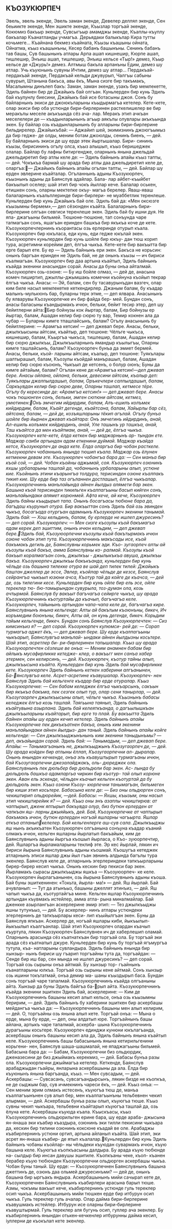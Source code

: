 ## КЪОЗУКЮРПЕЧ
Эвель, эвель экенде,
Эвель заман экенде,
Девелер деллял экенде,
Сен беьиикте экенде,
Мен эшикте экенде,
Къызлар торгъай экенде, Кокюмиз бакъыр экенде, Сувсыгъыр амамджы экенде, Къаплы-къуплу бакъалар Къанатланды учмагъа. Дерьядаки балыкълар Кира тутты кочьмеге... Къайнана бекмез къайната, Къызы къашыны ойната, Ойнатма, къыз къашынъны, Кесер бабанъ башынъны.
Сенинъ бабанъ тав башы, Сув башынынъ атлары Арпа ашап кишнешир,
Кюрпе ашап, тишлешир, Энъиш ашап, тишлешир, Энъиш кельсе «Тыр!» демез, Къыр кельсе де «Джурь!» демез. Алтмыш бакъла арпанъны Едим, демез шу атлар.
Учь къуюнынъ сувуны Ичтим, демез шу атлар... Пердакъай-пердакъай экенде, Пердакъай кельди джувурып, Чалгъы сабыны сувурып, Штанына бакъса, авы ёкъ, Мына сизге бир такъмакъ, Масалымны динълеп бакъ:
Заман, заман экенде, узакъ бир мемлекетте, Эдиль байнен бир де Джайыкъ бай олгъан. Куньлерден бир кунь Эдиль бай къулунлу биесини, Джайыкъ бай исе ботасыны джоя. Сонъ бу байларнынъ экиси де джоюкъларыны къыдырмагъа кетелер. Кете-кете, олар экиси бир оба устюнде бири-бирлеринен расткелишелер ве бир меракълы меселе акъкъында сёз ача- лар. Меракъ этип ачкъан меселелери де — къадынларынынъ агъыр аякълы олувлары акъкъында экен. Бу байлар озь къадынларынынъ бу алларыны бири-бирлерине бильдирелер.
Джайыкъбай:
— Аджайип шей, экимизнинъ джоюгъымыз да бир гедже- де олды, меним ботам джоюлды, сенинъ биенъ, — дей.
Бу байларнынъ экиси де шу ерде этек йыртышалар. Бири- сининъ къызы, бирисининъ огълу олса, къыз алышып, къыз беришеджек олалар. Байлар бу лафны битиргендже, оларнынъ янына джельдай джельдиретип бир атлы келе де:
— Эдиль байнынъ апайы къыз тапты, — дей.
Чокъкъа бармай шу арада бир атлы даа джельдиретип келе де, оларгъа:— Джайыкъ байнынъ апайы огълан тапты, — дей.
Байлар шу ерден эвлерине къайталар. Огъланнынъ адыны
Къозукюрпеч, къызнынъ адыны да Баянслув адайлар. Бала- лар айбет-къыйбет бакъылып оселер; шай этип бир чокъ йыллар кече.
Балалар оськен, етишкен сонъ, оларны мектепке окъу- магъа берелер.
Яваш-яваш балаларнынъ къальплеринде бири-бирлери- не муаббетлик теренлеше. Куньлерден бир кунь Джайыкъ бай оле. Эдиль бай да: «Мен оксюзге къызымны бермем»,— деп сёзюнден къайта. Балаларнынъ бири-бирлерине олгъан севгиси теренлеше экен. Эдиль бай бу ишни дуя. Не япа- джагъыны бильмей. Тюшюне-тюшюне, тап сонъунда чаре тапмагъан сонъ, яшагъан еринден башкъа бир якъкъа коче де кете. Къозукюрпечлернинъ къорантасы озь ерлеринде отурып къала.
Къозукюрпеч бир юкъласа, еди кунь, еди гедже юкълай экен. Къозукюрпеч куньлерден бир кунь шойле бир юкъу- дан тюш корип тура, асретимни корейим деп, ёлгъа чыкъа. Кете-кете бир вакъытта бир ерге барып ете. Бу ер — Эдиль байнынъ ери экен. Бакъса не корьсин: онынъ баргъан еринден не Эдиль бай, не де онынъ къызы — ич бириси къалмагъан. Къозукюрпеч бир даа артына къайтып, Эдиль байнынъ къайда экенини анасындан сорай. Анасы да буны онъа айталмай.
Къозукюрпеч озь-озюне:
— Бу иш бойле олмаз, — дей де, анасына комеч пиширтип, джыллы-джымшакь комечни къойнуна къойып текрар ёлгъа чыкъа.
Анасы:
— Эй, балам, сен бу тасавурынъдан вазгеч, олар ким биле насыл мемлекетке кеткендирлер. Джаным балам, бу къадар малынъ-мулькюнъ бар, буларны терк этме, — деп ялвара. Анасынынъ бу ялварувы Къозукюрпечке ич бир файда бер- мей. Бундан сонъ, анасы баласыны къандырмакъ ичюн, бельки, бейит тесир этер, деп шу бейитлерни айта:Бир бойнузы кок йыртар, балам,
Бир бойнузы ер йыртар, балам,
Ашадан келир бир сюрю ту вар,
Темир кокнен ала да чубар —
Буларны кимге тпашлайсынъ, балам?
Огълу анасынынъ бу бейитлерине:
— Арамгъа кетсин! — деп джевап бере. Анасы, бельки, джылкъысыны айтсам, къайтыр, деп тюшюне:
Чёлъге чыкъса, кишнешир, балам,
Къыргъа чыкъса, тишлешир, балам,
Ашадан келир бир сюрю джылкъы, Джылкъыларнынъ ямандыр къылыгъы,
Оларны кимге ташлайсынъ, балам?
Къозуюорпеч бунъа да эмиет бермей. Анасы, бельки, къой- ларыны айтсам, къалыр, деп тюшюне:
Туякълары шалтырашып, балам,
Къозулы къойдай манърашып, балам,
Ашадан келир бир сюрю къоюнъ,
Чыкъып де кетсенъ, о болур оюнъ;
Буны да кимге айтайым, балам?
Огълан кене де:«Арамгъа кетсин!*—деп джевап бере. Анасы ойлана, ойлана, бельки, девесини айтсам, къалыр деп:
Туякълары джалпылдашып, балам,
Оръкечлери салпылдашып, балам,
Саркъувдан келир бир сюрю деве,
Оларны ташлап, кетмесе тёре.
Огълу бу кересинде де: «Арамгъа кетсин!» — деп джевап бере. Анасы чокъ тюшюнген сонъ, бельки, эмген сютюни айтсам, кетмез, умютинен:Онъ эмчегим ийдирдим, балам,
Алъ-ешилъ колъмек кийдирдим, балам,
Къайт дегенде, къайтсана, балам,
Хайырлы бар сёз, айтсана, балам, —
дей де, козъяшларыны тёкип агълай.
Огълу бунъа шойле бир йырнен джевап къайтара:
Онъ эмчегинъ ийдирдинъ, анай,
Ал-ешиль колъмек кийдирдинъ, анай,
Уле ташынъ ур ташкъа, анай,
Таш къайтса да мен къайтмам, анай, —
дей де, ёлгъа чыкъа.
Къозукюрпеч кете-кете, ёлда кеткен бир маджарнынъ ар- тындан ете. Маджар саиби артындан адам еткенини дуймай. Маджар къайда кетсе, Къозукюрпеч де анда кете. Ёлда оларгъа бир чобан расткеле. Къозукюрпеч чобаннынъ янында тюшип къала. Маджар озь ёлунен кетмекни девам эте. Къозукюрпеч чобангъа бара да:
— Сен манъа бир къой сой, — дей.
Чобан къойны аджымай, соя. Къозукюрпеч озюнинъ яхшы урбаларыны ташлай да, чобаннынъ урбаларыны алып, устюне кие. Къойнынъ этини къарынгъа толдура, терисинден озюне къалпакъ тикип кие. Шу ерде бир таз огъланнен достлашып, ёлгъа чыкъалар.
Къозукюрпечнинъ манълайында айнен йылдыз алямети бар экен. Башына къой терисинден тикильген къалпагъыны басып кийген сонъ, манълайындаки алямет корюнмей. Афта кече, ай кече, Къозукюрпеч Эдиль байны къыдырып тапа. Онынъ босагъасы тюбюне бара да, багъдаш къурунып отура. Бир вакъыттан сонъ Эдиль бай озь эвинден чыкъа, босагъада отургъан адамнынъ Къозукюрпеч экенини танымай.
Эдиль бай:
— Хош кельдинъ, балам, бу ерлерде не ишлеп джуресинъ? — деп сорай.
Къозукюрпеч:
— Мен сизге къозулы къой бакъмагъа адам керек деп эшиттим, онынъ ичюн кельдим, — деп джевап бере.Эдиль бай, Къозуюорпечни къозулы къой бакътырмакъ ичюн озюне чобан этип тута. Къозукюрпечнинъ макъсады исе, къой бакъмакъ дегиль де, Баянслувны корьмек эди. Къо- зугаорпеч алты ай къозулы къой бакъа, амма Баянслувны ко- ралмай. Къозулы къой бакъып коралмагъан сонъ, джылкъы - джылыкъкъа авуша, джылкъы бакъа.
Къозукюрпеч джылкъы бакъкъанда, куньлерден бир кунь чёльде озь башына тилекке отура ве шай деп тилек тилей:
Джайыкъ баштан джеллер де эссе,
Эвлер, къойлар чёльде де кезсе,
Баянслув сейрангъа чыкъып юзюни ачса,
Къотур тай да койге де къачса, —
дей де, озь тилегини кесе.
Куньлерден бир кунь ойле бир ель эсе, ойле тереклер тю- бю-тамырындан сувурыла, тоз-думан ола, козь ачтырмай. Баянслув бу вакъыт багъчагъа сейирге чыкъа, шу арада Къозукюрпечнинъ къотуртайы да къачып, багъчагъа келе. Къозукюрпеч, тайынынъ артындан чапа-чапа келе де, багъчагъа кире. Баянслувнынъ янына кельгенде:
Алты ай бакътым къоюнъны, бикеч,
Ич коръмедим боюнъны, бикеч,
Алты ай, он кунь дегенде, бикеч.
Корьдим тайым кельгенде, бикеч.
Бундан сонъ Баянслув Къозукюрпечтен:
— Сиз кимсинъиз я? — деп сорай. Къозукюрпеч кулюмси- рей де:
— Сорап турмагъа аджет ёкъ, — деп джевап бере.
Шу ерде къалпагъыны чыкъарып, Баянслувгъа манълай- ындаки айнен йылдызны косьтере. Шай этип, асретлер би- ри-бирлеринен тапышалар. Къыз шу арада Къозуюорпечтен сёзлеше ве онъа:
— Меним анамнен бабам бир айлыкъ мусафирликке кетедже- клер, о вакъьгг мен санъа хабер этермен, сен келирсинъ, — дей.
Къозукюрпеч, къотур тайны алып, джылкъысына къайта.
Куньлерден бир кунь Эдиль бай мусафирликке кете. Къозукюрпеч Эдиль байнынъ кеткен хаберини алгъанынен, Ба-янслувгъа келе. Асрет-асретине къавушалар. Къозукюрпеч- нен Баянслув Эдиль бай кельгенге къадар бир ерде отуралар. Къыз Къозукюрпечке:
— Сен бабам келеджек ёлгъа чыкъарсынъ, сакъын бир якъкъа бакъма, пек сезгек олып тур, олар сени танырлар, — дей.
Къозугаорпеч джылкъысыны алып, чёльге чыкъа. Къызнынъ бабасы келеджек ёлгъа козь ташлай. Таягьына таянып, Эдиль байнынъ къайтувына азырлана. Эдиль бай келеяткъанда, о дагъылышкъан джылкъыларыны къайтарып, бир ерге то плай. Бу вакъытта Эдиль байнен апайы шу ерден кечип кетелер.
Эдиль байнынъ апайы Къозукюрпечке пек дикъкъатнен бакъа, онынъ ким экенини манълайындаки айнен йылдыз- дан таный.
Эдиль байнынъ апайы койге кельгенде:
— Сен джылкъыджынънынъ ким экенини таныдынъмы?
— деп, акъайындан сорай.
Эдиль бай:
— Танымадым, — деп джевап бере.
Апайы:
— Танымагъанынъ не, джылкъыджынъ Къозугаорпеч де,
— дей.
Шу арада койден бир атлыны ёллап, Къозугаорпечни ал- дыралар. Онынъ янындан кечкенде, онъа эль къавуштырып турмагъаны ичюн, бай Къозугаорпечни джезалайджакъ, оль- дюреджек ола.
Баянслувнынъ пек дюльбер бир дюльдюли бар экен. Ас- лында бу дюльдюль башкъа адамларгьа чиркин бир къотур- тай олып корюне экен. Аван ель эскенде, чёльден къачып кельген къотуртай да бу дюльдюль экен. Къыз озюни Къозу- кюрпечни танымагъан, бильмеген бир киши этип косьтере. Бабасына келе де:
— Биз оны ольдюрген сонъ, чекиштирип ольдюрейик, —дей. Бабасы:
— Яхшы, къызым, оны насыл этип чекиштирейик я? — дей. Къыз оны энъ азаплы чекиштирюв: ат чаптырып, дженк
яптырып бакъувда олур, биз бутюн ерлерден ат чапкъан яш- ларны джыяйыкъ, дей.
Бай, Къозукюрпечке ат чаптырып бакъмакъ ичюн, бутюн ерлерден ногъай яшларны чагъырта. Яшлар аткъа атланыпкелелер. Бай кельгенлерге аш-сув сала. Джылкъыджы яш* нынъ акъикъатен Къозукюрпеч олгъанына сонъуна къадар къаний олмакъ ичюн, кельген яшларны йырлатып бакъайым, ким де Баянслувнынъ адыны йыргъа къошып йырласа, о Къо- зуюорпечтир, дей. Яшларгъа йырламаларыны теклиф эте. Эр кес йырлай, лякин ич бириси йырына Баянслувнынъ адыны
къошмай.
Къошугъа кетеджек атларнынъ эписи яшлар джы йыл гъан эвнинъ алдында багълы тура экенлер. Баянслув келе де, атларнынъ эгерлериндеки тапкъырларыны бирер-бирер кесип чыкъа. Онынъ кескин бир пекиси бар экен.
Йырламакъ сырасы джылкъыджы яшкъа — Къозуюорпеч- ке келе. Къозукюрпеч йырлагъанынен, озь йырына Баянслувнынъ адыны къоша. Бай буны эшиткенинен: «Токьта, йырла- ма!» — дей. Яш йырлай.
Бай ачувланып:
— Тут да атынъыз, башыны джеллят этинъиз, — дей.
Яш чапып чыкъа да, къотуртайгъа мине. Кельген яшлар Къозукюрпечнинъ артындан къувмакъ истейлер, амма атла- рына миналмайлар. Бай дженкке азырлангъан аскерлерине эмир этип:
— Тез джылкъыджы яшны тутунъыз, — дей. Бу аскерлер- нинъ атлары устюндеки эгерлернинъ де тапкъырлары кеси- лип къыйылгъан экен. Буны да Баянслув япкъан. Аскерлер де, ногъай яшлары киби, йыкъылып-йыкъылып къалгъанлар.
Шай этип Къозукюрпеч олардан къачып къуртула, лякин Къозукюрпеч Баянслувнен ич де хаберлешип оламай. Оларнынъ арасында сёз къатнаткъан бир торгъай ола. Бу торгъай эки арада сёз къатнатып джуре.
Куньлерден бир кунь бу торгъай ягъмургъа тутула, къа- натларыны сувландыра. Эдиль байнынъ янында бир хынзыр- нынъ бириси шу гъарип торгъайны тута да, торгъайдан:
— Сенде бир иш бар, сен мында не ишлеп джуресинъ? — деп сорай. Торгъай озь сырыны онъа айтмай. Бу хынзыр тор- гъайнынъ къанатларыны юлкъа. Торгъай озь сырыны кене айтмай. Сонъ хынзыр озь ишини токътатмай, онъа демир ма- шаны къыздырып баса.
Бундан сонъ торгъай чаре тапалмай. Къозукюрпечнинъ къайда олгъаныны айта. Хынзыр да буны Эдиль байгъа ба-рып айта. Къозукюрпечнинъ къайда экенини эшиткен Эдиль бай, аскерлерине:
— Ким де Къозукюрпечнинъ башыны кесип алып кельсе, онъа озь къызымны беририм, — дей.
Эдиль байнынъ бу хаберини эшиткен бир аскербашы мейдангъа чыкъа да:
— Къозукюрпечнинъ башыны мен алып келирим, — дей. О, торгъайны озь янына алып кете. Торгъай онъа:
— Мына о ерде, мына бу ерде, — деп, оны алдатып юре. Торгъайнынъ башы айлана, артыкъ чаре тапалмай, аскерба- шына Къозукюрпечнинъ дурагъыны косьтере. Къозукюрпеч единджи кунюни юкълагъанда, аскербашы онынъ башыны кесип ала да, Эдиль байнынъ янына къайтып келе. Къозукюрпечнинъ башы бабасынынъ янына кетирильгенини корьгени- нен, Баянслув шаша-шашмалай, не япаджагъыны бильмей.
Бабасына бара да:
— Бабам, Къозукюрпечни биз ольдюрдик, дженазесини де биз джыймакъ керекмиз, — дей.
Бабасы бунъа разы ола.
Къозукюрпечни джыймагъа кетелер. Кеткенде, Баянслув арабаджыдан гъайры, янларына аскербашыны да ала.
Ёлда бир къуюнынъ янына баргъанда, къыз.
— Мен сувсадым, — дей.
Аскербашы:
— Сувсасанъ, сувсагъандырсынъ, лякин бизде не къопкъа, не де сыджым бар, сув ичмекнинъ чареси ёкъ, — дей.
Къыз онъа:
— Сен меним эрим олмакъ истесенъ, къуюгъа тюш де, манъа къалпагъынънен сув алып бер, мен къалпагъынъны тельбевнен чекип алырман, — дей.
Аскербашы бунъа разы олып, къуюгъа тюше. Къыз сувны чекип чыкъара, тельбевни къайтарып къуюгъа ташлай да, озь ёлуна кете. Аскербашы къуюда къала. Къыскъасы, къыз Къозукюрпечнинъ ольдюрильген ерине бара, шу ерде араба- джысына ян-янаша эки къабир къаздыра, озюнинъ эки тилли пекисини чыкъара да, кескин бир тилини озюнинъ коксюне къадай ве оле. Арабаджы къабирлернинъ устюни ортип, артына айланып къайта. Шай этип, эки асрет ян-янаша къабир- де ятып къалалар.Куньлерден бир кунь Эдиль байнынъ чобаны къойлар- ны чёльдеки къуюдан сувармакъ ичюн, къую башына келе. Къуюгъа къопкъасыны далдыра. Бу арада къую тюбюнде на- сылдыр бир инсан давушы эшитиле. Къопкъаны чеке, къоп- къанен берабер къую тюбюнден Къозуюорпечни ольдюрген аскербашы чыкъа. Чобан буны таный. Шу ерде:
— Къозукюрпечнен Баянслувнынъ башына джеттинъ де, озюнъ даа ольмей джуресинъми? — дей де, онынъ башына бир ыргъакъ яндыра. Аскербашынынъ мийи сачырап кете де, Къозукюрпечнен Баянслувнынъ къабирлери арасына барып тюше. Азмы, чокъмы вакъыт кече, къабирлернинъ устюнде гуль тереклер осип чыкъа. Аскербашынынъ мийи тюшкен ерде бир итбурун осип чыкъа. Гуль тереклер гуль ачалар. Олар дайма бири-бирлерине къавушмакъ истейлер. Итбурун исе оларны бири-бирлерине къавуштырмай.
Гуль тереклер аля бугунь осип, гуллер ача экенлер.
Бу къабирлернинъ янындан отькен-кечкенлер итбурунны дайма кесип, іуллерни де къокълап кете экенлер.

